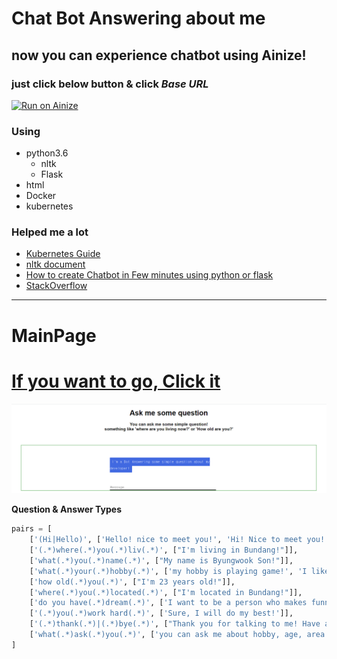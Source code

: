 # Chat Bot Answering about me

## now you can experience chatbot using Ainize!  
### just click below button & click *Base URL*  
[![Run on Ainize](https://ainize.ai/static/images/run_on_ainize_button.svg)](https://ainize.web.app/redirect?git_repo=github.com/Wook-2/chatbot)


### Using
* python3.6
  * nltk
  * Flask
* html
* Docker
* kubernetes
### Helped me a lot
* [Kubernetes Guide](https://cloud.google.com/kubernetes-engine/docs)
* [nltk document](https://www.nltk.org/index.html)
* [How to create Chatbot in Few minutes using python or flask](https://mc.ai/how-create-chatbot-in-few-minutes-using-python-or-flask/)
* [StackOverflow](https://stackoverflow.com/)  
---
# MainPage
# [If you want to go, Click it](http://34.80.44.54/)
<a href="#"><img src = "https://github.com/Wook-2/chatbot/blob/master/img/main%20page.PNG" width="600px"></a>

**Question & Answer Types**  
``` python  
pairs = [
    ['(Hi|Hello)', ['Hello! nice to meet you!', 'Hi! Nice to meet you!']],
    ['(.*)where(.*)you(.*)liv(.*)', ["I'm living in Bundang!"]],
    ['what(.*)you(.*)name(.*)', ["My name is Byungwook Son!"]],
    ['what(.*)your(.*)hobby(.*)', ['my hobby is playing game!', 'I like to playing soccer!']],
    ['how old(.*)you(.*)', ["I'm 23 years old!"]],
    ['where(.*)you(.*)located(.*)', ["I'm located in Bundang!"]],
    ['do you have(.*)dream(.*)', ['I want to be a person who makes funny game!']],
    ['(.*)you(.*)work hard(.*)', ['Sure, I will do my best!']],
    ['(.*)thank(.*)|(.*)bye(.*)', ["Thank you for talking to me! Have a nice day!"]],
    ['what(.*)ask(.*)you(.*)', ['you can ask me about hobby, age, area ..']]
]  
```

